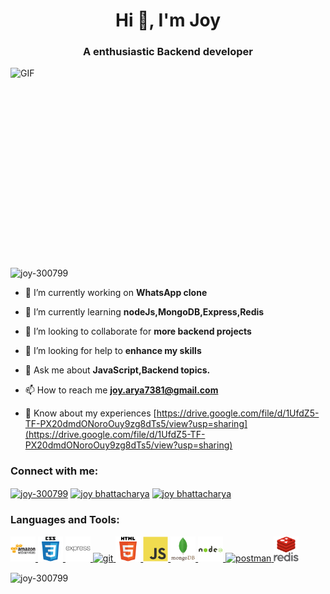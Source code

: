 
<h1 align="center">Hi 👋, I'm Joy</h1>
<h3 align="center">A enthusiastic Backend developer</h3>

 <img align="right" alt="GIF" src="https://github.com/neoighodaro/neoighodaro/blob/master/5CEBA381-C26B-42C7-B5DD-DBEF3BC73697.gif" width="850" height="320" /> <br />
 
<p align="left"> <img src="https://komarev.com/ghpvc/?username=joy-300799&label=Profile%20views&color=0e75b6&style=flat" alt="joy-300799" /> </p>

- 🔭 I’m currently working on **WhatsApp clone**

- 🌱 I’m currently learning **nodeJs,MongoDB,Express,Redis**

- 👯 I’m looking to collaborate for **more backend projects**

- 🤝 I’m looking for help to **enhance my skills**

- 💬 Ask me about **JavaScript,Backend topics.**

- 📫 How to reach me **joy.arya7381@gmail.com**

- 📄 Know about my experiences [https://drive.google.com/file/d/1UfdZ5-TF-PX20dmdONoroOuy9zg8dTs5/view?usp=sharing](https://drive.google.com/file/d/1UfdZ5-TF-PX20dmdONoroOuy9zg8dTs5/view?usp=sharing)

<h3 align="left">Connect with me:</h3>
<p align="left">
<a href="https://codepen.io/joy-300799" target="blank"><img align="center" src="https://raw.githubusercontent.com/rahuldkjain/github-profile-readme-generator/master/src/images/icons/Social/codepen.svg" alt="joy-300799" height="30" width="40" /></a>
<a href="https://linkedin.com/in/joy bhattacharya" target="blank"><img align="center" src="https://raw.githubusercontent.com/rahuldkjain/github-profile-readme-generator/master/src/images/icons/Social/linked-in-alt.svg" alt="joy bhattacharya" height="30" width="40" /></a>
<a href="https://www.leetcode.com/joy bhattacharya" target="blank"><img align="center" src="https://raw.githubusercontent.com/rahuldkjain/github-profile-readme-generator/master/src/images/icons/Social/leet-code.svg" alt="joy bhattacharya" height="30" width="40" /></a>
</p>

<h3 align="left">Languages and Tools:</h3>
<p align="left"> <a href="https://aws.amazon.com" target="_blank" rel="noreferrer"> <img src="https://raw.githubusercontent.com/devicons/devicon/master/icons/amazonwebservices/amazonwebservices-original-wordmark.svg" alt="aws" width="40" height="40"/> </a> <a href="https://www.w3schools.com/css/" target="_blank" rel="noreferrer"> <img src="https://raw.githubusercontent.com/devicons/devicon/master/icons/css3/css3-original-wordmark.svg" alt="css3" width="40" height="40"/> </a> <a href="https://expressjs.com" target="_blank" rel="noreferrer"> <img src="https://raw.githubusercontent.com/devicons/devicon/master/icons/express/express-original-wordmark.svg" alt="express" width="40" height="40"/> </a> <a href="https://git-scm.com/" target="_blank" rel="noreferrer"> <img src="https://www.vectorlogo.zone/logos/git-scm/git-scm-icon.svg" alt="git" width="40" height="40"/> </a> <a href="https://www.w3.org/html/" target="_blank" rel="noreferrer"> <img src="https://raw.githubusercontent.com/devicons/devicon/master/icons/html5/html5-original-wordmark.svg" alt="html5" width="40" height="40"/> </a> <a href="https://developer.mozilla.org/en-US/docs/Web/JavaScript" target="_blank" rel="noreferrer"> <img src="https://raw.githubusercontent.com/devicons/devicon/master/icons/javascript/javascript-original.svg" alt="javascript" width="40" height="40"/> </a> <a href="https://www.mongodb.com/" target="_blank" rel="noreferrer"> <img src="https://raw.githubusercontent.com/devicons/devicon/master/icons/mongodb/mongodb-original-wordmark.svg" alt="mongodb" width="40" height="40"/> </a> <a href="https://nodejs.org" target="_blank" rel="noreferrer"> <img src="https://raw.githubusercontent.com/devicons/devicon/master/icons/nodejs/nodejs-original-wordmark.svg" alt="nodejs" width="40" height="40"/> </a> <a href="https://postman.com" target="_blank" rel="noreferrer"> <img src="https://www.vectorlogo.zone/logos/getpostman/getpostman-icon.svg" alt="postman" width="40" height="40"/> </a> <a href="https://redis.io" target="_blank" rel="noreferrer"> <img src="https://raw.githubusercontent.com/devicons/devicon/master/icons/redis/redis-original-wordmark.svg" alt="redis" width="40" height="40"/> </a> </p>

<p><img align="center" src="https://github-readme-stats.vercel.app/api/top-langs?username=joy-300799&show_icons=true&locale=en&layout=compact" alt="joy-300799" /></p>
